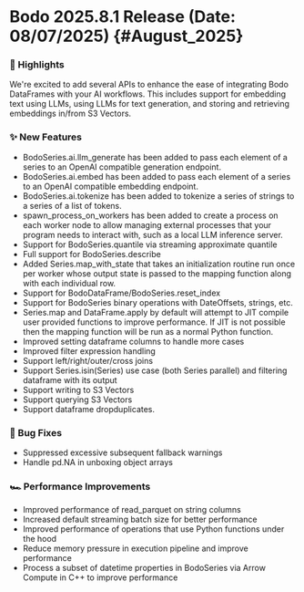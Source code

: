 # Bodo 2025.8.1 Release (Date: 08/07/2025) {#August_2025}
### 🎉 Highlights

We're excited to add several APIs to enhance the ease of integrating Bodo DataFrames with your AI workflows. This includes support for embedding text using LLMs, using LLMs for text generation, and storing and retrieving embeddings in/from S3 Vectors.

### ✨ New Features

- BodoSeries.ai.llm_generate has been added to pass each element of a series to an OpenAI compatible generation endpoint.
- BodoSeries.ai.embed has been added to pass each element of a series to an OpenAI compatible embedding endpoint.
- BodoSeries.ai.tokenize has been added to tokenize a series of strings to a series of a list of tokens.
- spawn_process_on_workers has been added to create a process on each worker node to allow managing external processes that your program needs to interact with, such as a local LLM inference server.
- Support for BodoSeries.quantile via streaming approximate quantile
- Full support for BodoSeries.describe
- Added Series.map_with_state that takes an initialization routine run once per worker whose output state is passed to the mapping function along with each individual row.
- Support for BodoDataFrame/BodoSeries.reset_index
- Support for BodoSeries binary operations with DateOffsets, strings, etc.
- Series.map and DataFrame.apply by default will attempt to JIT compile user provided functions to improve performance. If JIT is not possible then the mapping function will be run as a normal Python function.
- Improved setting dataframe columns to handle more cases
- Improved filter expression handling
- Support left/right/outer/cross joins
- Support Series.isin(Series) use case (both Series parallel) and filtering dataframe with its output
- Support writing to S3 Vectors
- Support querying S3 Vectors
- Support dataframe dropduplicates.

### 🐛 Bug Fixes

- Suppressed excessive subsequent fallback warnings
- Handle pd.NA in unboxing object arrays

### 🏎️ Performance Improvements

- Improved performance of read_parquet on string columns
- Increased default streaming batch size for better performance
- Improved performance of operations that use Python functions under the hood
- Reduce memory pressure in execution pipeline and improve performance
- Process a subset of datetime properties in BodoSeries via Arrow Compute in C++ to improve performance
